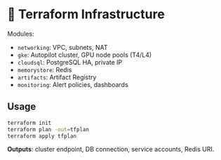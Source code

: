 # 🧱 Terraform Infrastructure

Modules:
- `networking`: VPC, subnets, NAT
- `gke`: Autopilot cluster, GPU node pools (T4/L4)
- `cloudsql`: PostgreSQL HA, private IP
- `memorystore`: Redis
- `artifacts`: Artifact Registry
- `monitoring`: Alert policies, dashboards

## Usage
```bash
terraform init
terraform plan -out=tfplan
terraform apply tfplan
```
**Outputs**: cluster endpoint, DB connection, service accounts, Redis URI.
